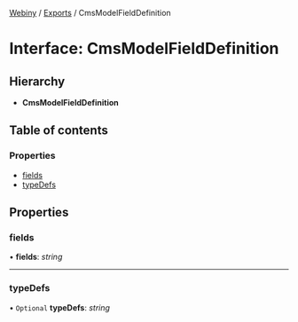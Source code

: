 [Webiny](../README.md) / [Exports](../modules.md) / CmsModelFieldDefinition

# Interface: CmsModelFieldDefinition

## Hierarchy

* **CmsModelFieldDefinition**

## Table of contents

### Properties

- [fields](cmsmodelfielddefinition.md#fields)
- [typeDefs](cmsmodelfielddefinition.md#typedefs)

## Properties

### fields

• **fields**: *string*

___

### typeDefs

• `Optional` **typeDefs**: *string*
